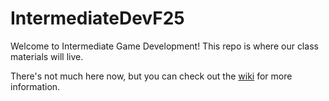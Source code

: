 # IntermediateDevF25

Welcome to Intermediate Game Development! This repo is where our class materials will live.

There's not much here now, but you can check out the [wiki](https://github.com/krpopp/IntermediateDevF25/wiki) for more information.
